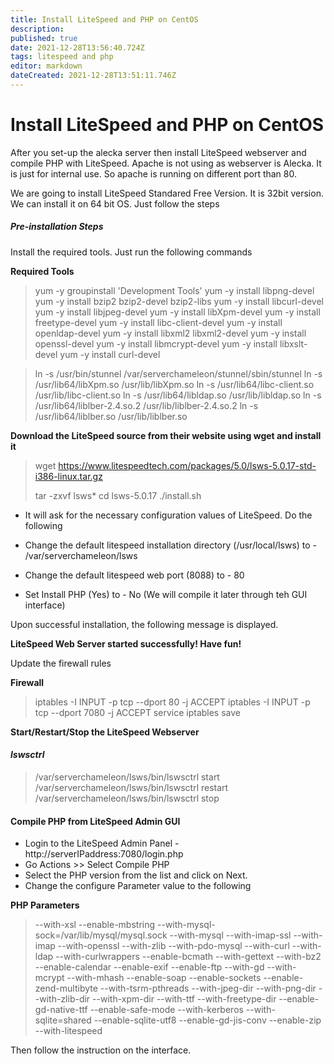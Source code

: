 ```yaml
---
title: Install LiteSpeed and PHP on CentOS
description: 
published: true
date: 2021-12-28T13:56:40.724Z
tags: litespeed and php
editor: markdown
dateCreated: 2021-12-28T13:51:11.746Z
---
```


# Install LiteSpeed and PHP on CentOS

After you set-up the alecka server then install LiteSpeed webserver and compile PHP with LiteSpeed. Apache is not using as webserver is Alecka. It is just for internal use. So apache is running on different port than 80.

We are going to install LiteSpeed Standared Free Version. It is 32bit version. We can install it on 64 bit OS. Just follow the steps 

##### Pre-installation Steps

Install the required tools. Just run the following commands


**Required Tools**

> yum -y groupinstall 'Development Tools'
> yum -y install libpng-devel
> yum -y install bzip2 bzip2-devel bzip2-libs
> yum -y install libcurl-devel
> yum -y install libjpeg-devel
> yum -y install libXpm-devel
> yum -y install freetype-devel
> yum -y install libc-client-devel
> yum -y install openldap-devel
> yum -y install libxml2 libxml2-devel
> yum -y install openssl-devel
> yum -y install libmcrypt-devel
> yum -y install libxslt-devel
> yum -y install curl-devel
 
> ln -s /usr/bin/stunnel /var/serverchameleon/stunnel/sbin/stunnel
> ln -s /usr/lib64/libXpm.so /usr/lib/libXpm.so
> ln -s /usr/lib64/libc-client.so /usr/lib/libc-client.so
> ln -s /usr/lib64/libldap.so /usr/lib/libldap.so
> ln -s /usr/lib64/liblber-2.4.so.2 /usr/lib/liblber-2.4.so.2
> ln -s /usr/lib64/liblber.so  /usr/lib/liblber.so
> 

**Download the LiteSpeed source from their website using wget and install it**

> wget https://www.litespeedtech.com/packages/5.0/lsws-5.0.17-std-i386-linux.tar.gz
>  
> tar -zxvf lsws*
> cd lsws-5.0.17
> ./install.sh
 
 
 - It will ask for the necessary configuration values of LiteSpeed. Do the following 
 
 - Change the default litespeed installation directory (/usr/local/lsws) to - /var/serverchameleon/lsws
- Change the default litespeed web port (8088) to - 80
- Set Install PHP (Yes) to - No  (We will compile it later through teh GUI interface)


Upon successful installation, the following message is displayed.

**LiteSpeed Web Server started successfully! Have fun!**

Update the firewall rules

**Firewall**
> iptables -I INPUT -p tcp --dport 80 -j ACCEPT
> iptables -I INPUT -p tcp --dport 7080 -j ACCEPT
> service iptables save

**Start/Restart/Stop the LiteSpeed Webserver**

#### ***lswsctrl***

> /var/serverchameleon/lsws/bin/lswsctrl start
> /var/serverchameleon/lsws/bin/lswsctrl restart
> /var/serverchameleon/lsws/bin/lswsctrl stop

#### Compile PHP from LiteSpeed Admin GUI 
 - Login to the LiteSpeed Admin Panel - http://serverIPaddress:7080/login.php
 - Go Actions >> Select Compile PHP
 - Select the PHP version from the list and click on Next.
 - Change the configure Parameter value to the following
 
**PHP Parameters**

> --with-xsl --enable-mbstring --with-mysql-sock=/var/lib/mysql/mysql.sock --with-mysql --with-imap-ssl --with-imap --with-openssl --with-zlib --with-pdo-mysql --with-curl --with-ldap --with-curlwrappers --enable-bcmath --with-gettext --with-bz2 --enable-calendar --enable-exif --enable-ftp --with-gd --with-mcrypt --with-mhash --enable-soap --enable-sockets --enable-zend-multibyte --with-tsrm-pthreads --with-jpeg-dir --with-png-dir --with-zlib-dir --with-xpm-dir --with-ttf --with-freetype-dir --enable-gd-native-ttf --enable-safe-mode --with-kerberos --with-sqlite=shared --enable-sqlite-utf8 --enable-gd-jis-conv --enable-zip --with-litespeed

Then follow the instruction on the interface.


